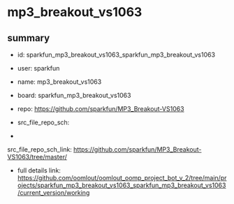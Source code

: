 # mp3_breakout_vs1063
 
## summary 
* id: sparkfun_mp3_breakout_vs1063_sparkfun_mp3_breakout_vs1063
* user: sparkfun
* name: mp3_breakout_vs1063
* board: sparkfun_mp3_breakout_vs1063
* repo: https://github.com/sparkfun/MP3_Breakout-VS1063



* src_file_repo_sch: 
*
 src_file_repo_sch_link: https://github.com/sparkfun/MP3_Breakout-VS1063/tree/master/
* full details link: https://github.com/oomlout/oomlout_oomp_project_bot_v_2/tree/main/projects/sparkfun_mp3_breakout_vs1063_sparkfun_mp3_breakout_vs1063/current_version/working  






